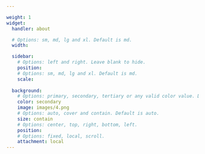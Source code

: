 ```yaml
---

weight: 1
widget:
  handler: about

  # Options: sm, md, lg and xl. Default is md.
  width:

  sidebar:
    # Options: left and right. Leave blank to hide.
    position:
    # Options: sm, md, lg and xl. Default is md.
    scale:
  
  background:
    # Options: primary, secondary, tertiary or any valid color value. Default is primary.
    color: secondary
    image: images/4.png
    # Options: auto, cover and contain. Default is auto.
    size: contain
    # Options: center, top, right, bottom, left.
    position: 
    # Options: fixed, local, scroll.
    attachment: local
---
```

